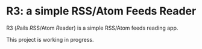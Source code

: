 # R3: a simple RSS/Atom Feeds Reader

R3 (*R*ails *R*SS/Atom *R*eader) is a simple RSS/Atom feeds reading app.

This project is working in progress.
